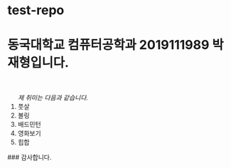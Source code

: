# test-repo
<h1>동국대학교 컴퓨터공학과 2019111989 박재형입니다.</h1>

<br/>
<ol><i>제 취미는 다음과 같습니다.</i>
  <li>풋살</li>
  <li>볼링</li>
  <li>배드민턴</li>
  <li>영화보기</li>
  <li>힙합</li>
</ol>
### 감사합니다.
